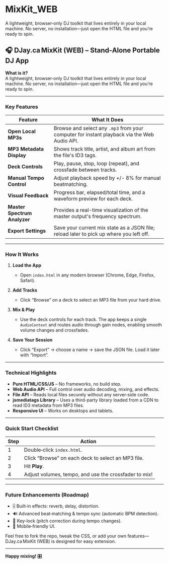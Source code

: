 # MixKit_WEB
A lightweight, browser‑only DJ toolkit that lives entirely in your local machine. No server, no installation—just open the HTML file and you’re ready to spin.

## 🎧 **DJay.ca MixKit (WEB)** – Stand‑Alone Portable DJ App

**What is it?**  
A lightweight, browser‑only DJ toolkit that lives entirely in your local machine. No server, no installation—just open the HTML file and you’re ready to spin.

---

### Key Features

| Feature | What It Does |
|---------|--------------|
| **Open Local MP3s** | Browse and select any `.mp3` from your computer for instant playback via the Web Audio API. |
| **MP3 Metadata Display** | Shows track title, artist, and album art from the file's ID3 tags. |
| **Deck Controls** | Play, pause, stop, loop (repeat), and crossfade between tracks. |
| **Manual Tempo Control** | Adjust playback speed by +/- 8% for manual beatmatching. |
| **Visual Feedback** | Progress bar, elapsed/total time, and a waveform preview for each deck. |
| **Master Spectrum Analyzer** | Provides a real-time visualization of the master output's frequency spectrum. |
| **Export Settings** | Save your current mix state as a JSON file; reload later to pick up where you left off. |

---

### How It Works

1. **Load the App**  
   - Open `index.html` in any modern browser (Chrome, Edge, Firefox, Safari).

2. **Add Tracks**  
   - Click “Browse” on a deck to select an MP3 file from your hard drive.

3. **Mix & Play**  
   - Use the deck controls for each track. The app keeps a single `AudioContext` and routes audio through gain nodes, enabling smooth volume changes and crossfades.

4. **Save Your Session**  
   - Click “Export” → choose a name → save the JSON file. Load it later with “Import”.

---

### Technical Highlights

- **Pure HTML/CSS/JS** – No frameworks, no build step.
- **Web Audio API** – Full control over audio decoding, mixing, and effects.
- **File API** – Reads local files securely without any server‑side code.
- **jsmediatags Library** – Uses a third-party library loaded from a CDN to read ID3 metadata from MP3 files.
- **Responsive UI** – Works on desktops and tablets.

---

### Quick Start Checklist

| Step | Action |
|------|--------|
| 1 | Double‑click `index.html`. |
| 2 | Click “Browse” on each deck to select an MP3 file. |
| 3 | Hit **Play**. |
| 4 | Adjust volumes, tempo, and use the crossfader to mix! |

---

### Future Enhancements (Roadmap)

- 🎚️ Built‑in effects: reverb, delay, distortion.  
- 🔊 Advanced beat‑matching & tempo sync (automatic BPM detection).  
- 🎹 Key-lock (pitch correction during tempo changes).
- 📱 Mobile‑friendly UI.

Feel free to fork the repo, tweak the CSS, or add your own features—DJay.ca MixKit (WEB) is designed for easy extension.

---

**Happy mixing!** 🎛️
